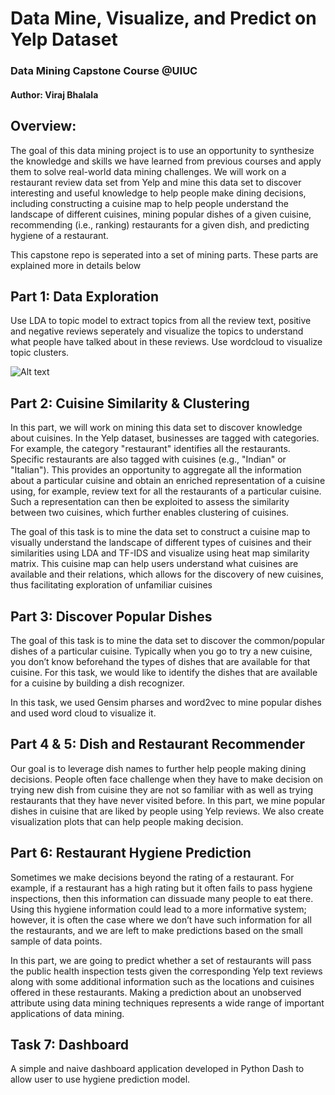 # Data Mine, Visualize, and Predict on Yelp Dataset
### Data Mining Capstone Course @UIUC

#### Author: Viraj Bhalala


## Overview:
The goal of this data mining project is to use an opportunity to synthesize the knowledge and skills we have learned from previous courses and apply them to solve real-world data mining challenges. We will work on a restaurant review data set from Yelp and mine this data set to discover interesting and useful knowledge to help people make dining decisions, including constructing a cuisine map to help people understand the landscape of different cuisines, mining popular dishes of a given cuisine, recommending (i.e., ranking) restaurants for a given dish, and predicting hygiene of a restaurant.


This capstone repo is seperated into a set of mining parts. These parts are explained more in details below

## Part 1: Data Exploration

Use LDA to topic model to extract topics from all the review text, positive and negative reviews seperately and visualize the topics to understand what people have talked about in these reviews. Use wordcloud to visualize topic clusters.

![Alt text](./CuisineSimilarity&Clustering/cuisineSimilarityMatrix.png?raw=true "Title")

## Part 2: Cuisine Similarity & Clustering

In this part, we will work on mining this data set to discover knowledge about cuisines. In the Yelp dataset, businesses are tagged with categories. For example, the category "restaurant" identifies all the restaurants. Specific restaurants are also tagged with cuisines (e.g., "Indian" or "Italian"). This provides an opportunity to aggregate all the information about a particular cuisine and obtain an enriched representation of a cuisine using, for example, review text for all the restaurants of a particular cuisine. Such a representation can then be exploited to assess the similarity between two cuisines, which further enables clustering of cuisines.

The goal of this task is to mine the data set to construct a cuisine map to visually understand the landscape of different types of cuisines and their similarities using LDA and TF-IDS and visualize using heat map similarity matrix. This cuisine map can help users understand what cuisines are available and their relations, which allows for the discovery of new cuisines, thus facilitating exploration of unfamiliar cuisines


## Part 3: Discover Popular Dishes
The goal of this task is to mine the data set to discover the common/popular dishes of a particular cuisine. Typically when you go to try a new cuisine, you don’t know beforehand the types of dishes that are available for that cuisine. For this task, we would like to identify the dishes that are available for a cuisine by building a dish recognizer.

In this task, we used Gensim pharses and word2vec to mine popular dishes and used word cloud to visualize it.



## Part 4 & 5: Dish and Restaurant Recommender

Our goal is to leverage dish names to further help people making dining decisions. People often face challenge when they have to make decision on trying new dish from cuisine they are not so familiar with as well as trying restaurants that they have never visited before. In this part, we mine popular dishes in cuisine that are liked by people using Yelp reviews. We also create visualization plots that can help people making decision.


## Part 6: Restaurant Hygiene Prediction
Sometimes we make decisions beyond the rating of a restaurant. For example, if a restaurant has a high rating but it often fails to pass hygiene inspections, then this information can dissuade many people to eat there. Using this hygiene information could lead to a more informative system; however, it is often the case where we don’t have such information for all the restaurants, and we are left to make predictions based on the small sample of data points.

In this part, we are going to predict whether a set of restaurants will pass the public health inspection tests given the corresponding Yelp text reviews along with some additional information such as the locations and cuisines offered in these restaurants. Making a prediction about an unobserved attribute using data mining techniques represents a wide range of important applications of data mining.

## Task 7: Dashboard

A simple and naive dashboard application developed in Python Dash to allow user to use hygiene prediction model.
